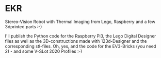 # EKR
Stereo-Vision Robot with Thermal Imaging from Lego, Raspberry and a few 3dprinted parts :-)

I'll publish the Python code for the Raspberry Pi3, the Lego Digital Designer files as well as 
the 3D-constructions made with 123d-Designer and the corresponding stl-files.
Oh, yes, and the code for the EV3-Bricks (you need 2) - and some V-SLot 2020 Profiles :-)
